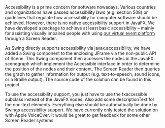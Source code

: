 Accessibility is a prime concern for software nowadays. Various countries and organizations have passed accessibility laws (e.g. section 508) or guidelines that regulate how accessibility for computer software should be achieved. However, there is no native accessibility support in JavaFX. We have developed a package to achieve at least basic accessibility – mainly for assisting visually impaired people with using <a href='http://www.ubivent.com'>our virtual event platform</a> through a Screen Reader.

As Swing directly supports accessibility via javax.accessibility, we have added a Swing component to the enclosing JFrame via the non-public API of Scene. This Swing component then accesses the nodes in the JavaFX scenegraph which implement the Accessible interface in order to determine the position of the nodes and their content. The Screen Reader then queries the graph to gather information for output (e.g. text-to-speech, sound icons, or a Braille output). The source code of the solution can be found in this project.

To use the accessibility support, you just have to use the fxaccessible subclass instead of the JavaFX nodes. Also add some descriptionText for the non-text elements. Everything else should be automatically be done by Swings accessibility support. We have currently only tested the solution on with Apple VoiceOver. It would be great to get feedback for some other Screen Reader systems.